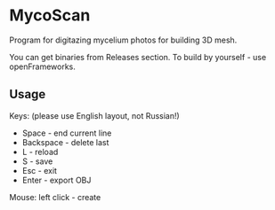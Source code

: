 # MycoScan
Program for digitazing mycelium photos for building 3D mesh.

You can get binaries from Releases section.
To build by yourself - use openFrameworks.

## Usage
Keys: (please use English layout, not Russian!)

* Space - end current line
* Backspace - delete last
* L - reload
* S - save
* Esc - exit
* Enter - export OBJ

Mouse: left click - create

